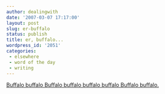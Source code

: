 ```yaml
---
author: dealingwith
date: '2007-03-07 17:17:00'
layout: post
slug: er-buffalo
status: publish
title: er, buffalo...
wordpress_id: '2051'
categories:
 - elsewhere
 - word of the day
 - writing
---
```


[Buffalo buffalo Buffalo buffalo buffalo buffalo Buffalo buffalo.][1]

   [1]: http://en.wikipedia.org/wiki/Buffalo_buffalo_buffalo_buffalo_buffalo_buffalo_buffalo

